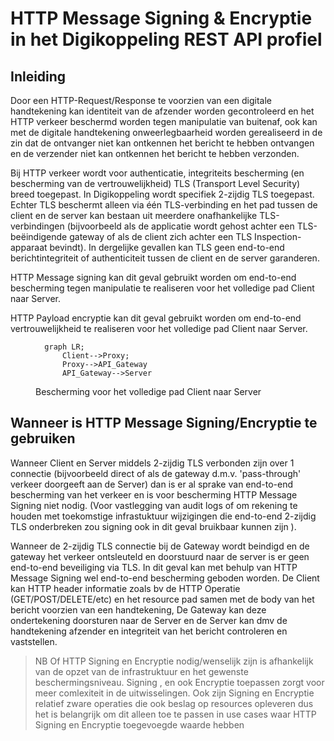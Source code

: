 
# HTTP Message Signing & Encryptie in het Digikoppeling REST API profiel

## Inleiding

Door een HTTP-Request/Response te voorzien van een digitale handtekening kan identiteit van de afzender worden gecontroleerd en het HTTP verkeer beschermd worden tegen manipulatie van buitenaf, ook kan met de digitale handtekening onweerlegbaarheid worden gerealiseerd in de zin dat de ontvanger niet kan ontkennen het bericht te hebben ontvangen en de verzender niet kan ontkennen het bericht te hebben
verzonden.

Bij HTTP verkeer wordt voor authenticatie, integriteits bescherming (en bescherming van de vertrouwelijkheid) TLS (Transport Level Security) breed toegepast. In Digikoppeling wordt specifiek 2-zijdig TLS toegepast. Echter TLS beschermt alleen via één TLS-verbinding en het pad tussen de client en de server kan bestaan ​​uit meerdere onafhankelijke TLS-verbindingen (bijvoorbeeld als de applicatie wordt gehost achter een TLS-beëindigende gateway of als de client zich achter een TLS Inspection-apparaat bevindt). In dergelijke gevallen kan TLS geen end-to-end berichtintegriteit of authenticiteit tussen de client en de server garanderen.

HTTP Message signing kan dit geval gebruikt worden om end-to-end bescherming tegen manipulatie te realiseren voor het volledige pad Client naar Server.

HTTP Payload encryptie kan dit geval gebruikt worden om end-to-end vertrouwelijkheid te realiseren voor het volledige pad Client naar Server.

<figure>
  
```mermaid
  graph LR;
      Client-->Proxy;
      Proxy-->API_Gateway
      API_Gateway-->Server

```
<figcaption>Bescherming voor het volledige pad Client naar Server</figcaption>
</figure>

## Wanneer is HTTP Message Signing/Encryptie te gebruiken

Wanneer Client en Server middels 2-zijdig TLS verbonden zijn over 1 connectie (bijvoorbeeld  direct of als de gateway d.m.v. 'pass-through' verkeer doorgeeft aan de Server) dan is er al sprake van end-to-end bescherming van het verkeer en is voor bescherming HTTP Message Signing niet nodig. (Voor vastlegging van audit logs of om rekening te houden met toekomstige infrastuktuur wijzigingen die end-to-end 2-zijdig TLS onderbreken zou signing ook in dit geval bruikbaar kunnen zijn ).

Wanneer de 2-zijdig TLS connectie bij de Gateway wordt beindigd en de gateway het verkeer ontsleuteld en doorstuurd naar de server is er geen end-to-end beveiliging via TLS. In dit geval kan met behulp van HTTP Message Signing wel end-to-end bescherming geboden worden.
De Client kan HTTP header informatie zoals bv de HTTP Operatie (GET/POST/DELETE/etc) en het resource pad samen met de body van het bericht voorzien van een handtekening, De Gateway kan deze ondertekening doorsturen naar de Server en de Server kan dmv de handtekening afzender en integriteit van het bericht controleren en vaststellen.


> NB Of HTTP Signing en Encryptie nodig/wenselijk zijn is afhankelijk van de opzet van de infrastruktuur en het gewenste beschermingsniveau. Signing , en ook Encryptie toepassen zorgt voor meer comlexiteit in de uitwisselingen. Ook zijn Signing en Encryptie relatief zware operaties die ook beslag op resources opleveren dus het is belangrijk om dit alleen toe te passen in use cases waar  HTTP Signing en Encryptie toegevoegde waarde hebben




